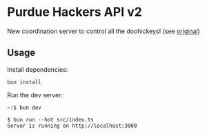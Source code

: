 # Purdue Hackers API v2

New coordination server to control all the doohickeys! (see [original](https://github.com/purduehackers/api))

## Usage

Install dependencies:

```
bun install
```

Run the dev server:

```
~:$ bun dev

$ bun run --hot src/index.ts
Server is running on http://localhost:3000
```
